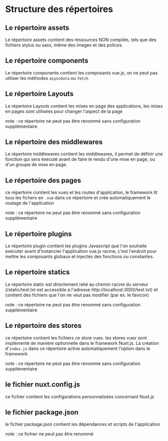 # Structure des répertoires 

## Le répertoire assets

Le répertoire assets contient des ressources NON compilés, tels que des fichiers stylus ou sass, même des images et des polices.

## Le répertoire components 

Le répertoire components contient les composants vue.js, on ne peut pas utiliser les méthodes `asyncData` ou `fetch`

## Le répertoire Layouts 

Le répertoire Layouts contient les mises en page des applications, les mises en pages sont utilisées pour changer l'aspect de la page 

note : ce répertoire ne peut pas être renommé sans configuration supplémentaire

## Le répertoire des middlewares

Le répertoire middlewares contient les middlewares, il permet de définir une fonction qui sera éxecuté avant de faire le rendu d'une mise en page, ou d'un groupe de mise en page.

## Le répertoire des pages

ce répertoire contient les vues et les routes d'application, le framework lit tous les fichers en `.vue` dans ce répertoire et crée automatiquement le routage de l'application

note : ce répertoire ne peut pas être renommé sans configuration supplémentaire

## Le répertoire plugins

Le répertoire plugin contient les plugins Javascript que l'on souhaite exécuter avant d'instancier l'application vue.js racine, c'est l'endroit pour mettre les composants globaux et injectés des fonctions ou constantes.

## Le répertoire statics

Le répertoire static est directement relié au chemin racine du serveur (/static/test.txt est accessible à l'adresse http://localhost:3000/test.txt) et contient des fichiers que l'on ne veut pas modifier (par ex. le favicon)

note : ce répertoire ne peut pas être renommé sans configuration supplémentaire

## Le répertoire des stores

ce répertoire contient les fichiers ce store vuex. les stores vuex sont implémenté de manière optionnelle dans le framework Nuxt.js. La création d'`index.js` dans ce répertoire active automatiquement l'option dans le framework

note : ce répertoire ne peut pas être renommé sans configuration supplémentaire

## le fichier nuxt.config.js 

ce fichier contient les configurations personnalisées concernant Nuxt.js

## le fichier package.json

le fichier package.json contient les dépendances et scripts de l'application

note : ce fichier ne peut pas être renommé 